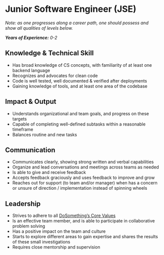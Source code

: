 # Junior Software Engineer \(JSE\)

_Note: as one progresses along a career path, one should possess and show all qualities of levels below._

_**Years of Experience:** 0-2_

## Knowledge & Technical Skill

* Has broad knowledge of CS concepts, with familiarity of at least one backend language
* Recognizes and advocates for clean code
* Code is well tested, well documented & verified after deployments
* Gaining knowledge of tools, and at least one area of the codebase

## Impact & Output

* Understands organizational and team goals, and progress on these targets
* Capable of completing well-defined subtasks within a reasonable timeframe
* Balances routine and new tasks

## Communication

* Communicates clearly, showing strong written and verbal capabilities
* Organize and lead conversations and meetings across teams as needed
* Is able to give and receive feedback
* Accepts feedback graciously and uses feedback to improve and grow
* Reaches out for support \(to team and/or manager\) when has a concern or unsure of direction / implementation instead of spinning wheels

## Leadership

* Strives to adhere to all [DoSomething’s Core Values](../corevalues.md)
* Is an effective team member, and is able to participate in collaborative problem solving
* Has a positive impact on the team and culture
* Starts to explore different areas to gain expertise and shares the results of these small investigations
* Requires close mentorship and supervision

